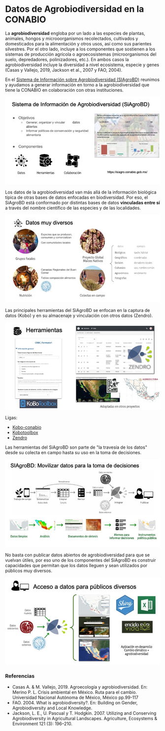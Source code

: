 # Datos de Agrobiodiversidad en la CONABIO


La **agrobiodiversidad** engloba por un lado a las especies de plantas, animales, hongos y microoorganismos recolectados, cultivados y domesticados para la alimentación y otros usos, así como sus parientes silvestres. Por el otro lado, incluye a los componentes que sostienen a los sistemas de producción agrícola o agroecosistemas (microorganismos del suelo, depredadores, polinizadores, etc.). En ambos casos la agrobiodiversidad incluye la diversidad a nivel ecosistema, especie y genes (Casas y Vallejo, 2019, Jackson et al., 2007 y FAO, 2004).


En el [Sistema de Información sobre Agrobiodiversidad (SIAgroBD)](https://siagro.conabio.gob.mx/) reunimos y ayudamos a generar información en torno a la agrobiodiversidad que tiene la CONABIO en colaboración con otras instituciones.

![](siagro_slides/Slide1.jpeg)

Los datos de la agrobiodiversidad van más allá de la información biológica típica de otras bases de datos enfocadas en biodiversidad. Por eso, el SiAgroBD está conformado por distintas bases de datos **vinculadas entre sí** a través del nombre científico de las especies y de las localidades.

![](siagro_slides/Slide2.jpeg)


Las principales herramientas del SiAgroBD se enfocan en la captura de datos (Kobo) y en su almacenaje y vinculación con otros datos (Zendro).

![](siagro_slides/Slide3.jpeg)

Ligas: 

 * [Kobo-conabio](https://kobo.conabio.gob.mx)
 * [Kobotoolbox](https://www.kobotoolbox.org/) 
 * [Zendro](https://zendro-dev.github.io/)

Las herramientas del SiAgroBD son parte de "la travesía de los datos" desde su colecta en campo hasta su uso en la toma de decisiones.

![](siagro_slides/Slide5.jpeg)

No basta con publicar datos abiertos de agrobiodiversidad para que se vuelvan útiles, por eso uno de los componentes del SiAgroBD es construir capacidades que permitan que los datos lleguen y sean utilizados por públicos muy diversos.

![](siagro_slides/Slide4.jpeg)


### Referencias

* Casas A. & M. Vallejo, 2019. Agroecología y agrobiodiversidad. En: Merino P. L. Crisis ambiental en México. Ruta para el cambio. Universidad Nacional Autónoma de México, México pp.99-117
*   FAO. 2004. What is agrobiodiversity?. En: Building on Gender, Agrobiodiversity and Local Knowledge.
*    Jackson, L. E., U. Pascual y T. Hodgkin. 2007. Utilizing and Conserving Agrobiodiversity in Agricultural Landscapes. Agriculture, Ecosystems & Environment 121 (3): 196–210.

